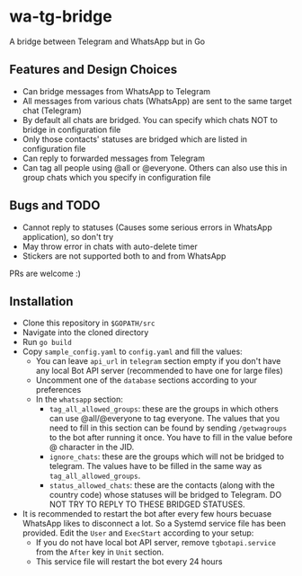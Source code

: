 # wa-tg-bridge

A bridge between Telegram and WhatsApp but in Go

## Features and Design Choices

- Can bridge messages from WhatsApp to Telegram
- All messages from various chats (WhatsApp) are sent to the same target chat (Telegram)
- By default all chats are bridged. You can specify which chats NOT to bridge in configuration file
- Only those contacts' statuses are bridged which are listed in configuration file
- Can reply to forwarded messages from Telegram
- Can tag all people using @all or @everyone. Others can also use this in group chats which you specify in configuration file

## Bugs and TODO

- Cannot reply to statuses (Causes some serious errors in WhatsApp application), so don't try
- May throw error in chats with auto-delete timer
- Stickers are not supported both to and from WhatsApp

PRs are welcome :)


## Installation

- Clone this repository in `$GOPATH/src`
- Navigate into the cloned directory
- Run `go build`
- Copy `sample_config.yaml` to `config.yaml` and fill the values:
    - You can leave `api_url` in `telegram` section empty if you don't have any local Bot API server (recommended to have one for large files)
    - Uncomment one of the `database` sections according to your preferences
    - In the `whatsapp` section:
        - `tag_all_allowed_groups`: these are the groups in which others can use @all/@everyone to tag everyone. The values that you need to fill in this section can be found by sending `/getwagroups` to the bot after running it once. You have to fill in the value before @ character in the JID.
        - `ignore_chats`: these are the groups which will not be bridged to telegram. The values have to be filled in the same way as `tag_all_allowed_groups`.
        - `status_allowed_chats`: these are the contacts (along with the country code) whose statuses will be bridged to Telegram. DO NOT TRY TO REPLY TO THESE BRIDGED STATUSES.
- It is recommended to restart the bot after every few hours becuase WhatsApp likes to disconnect a lot. So a Systemd service file has been provided. Edit the `User` and `ExecStart` according to your setup:
    - If you do not have local bot API server, remove `tgbotapi.service` from the `After` key in `Unit` section.
    - This service file will restart the bot every 24 hours
